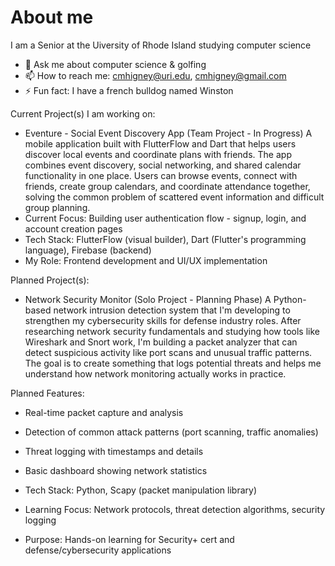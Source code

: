 # About me


I am a Senior at the Uiversity of Rhode Island studying computer science

- 💬 Ask me about computer science & golfing
- 📫 How to reach me: cmhigney@uri.edu, cmhigney@gmail.com
- ⚡ Fun fact: I have a french bulldog named Winston

Current Project(s) I am working on:
- Eventure - Social Event Discovery App (Team Project - In Progress)
A mobile application built with FlutterFlow and Dart that helps users discover local events and coordinate plans with friends. The app combines event discovery, social networking, and shared calendar functionality in one place. Users can browse events, connect with friends, create group calendars, and coordinate attendance together, solving the common problem of scattered event information and difficult group planning.
- Current Focus: Building user authentication flow - signup, login, and account creation pages
- Tech Stack: FlutterFlow (visual builder), Dart (Flutter's programming language), Firebase (backend)
- My Role: Frontend development and UI/UX implementation
  

Planned Project(s):
- Network Security Monitor (Solo Project - Planning Phase)
A Python-based network intrusion detection system that I'm developing to strengthen my cybersecurity skills for defense industry roles. After researching network security fundamentals and studying how tools like Wireshark and Snort work, I'm building a packet analyzer that can detect suspicious activity like port scans and unusual traffic patterns. The goal is to create something that logs potential threats and helps me understand how network monitoring actually works in practice.

Planned Features:
- Real-time packet capture and analysis
- Detection of common attack patterns (port scanning, traffic anomalies)
- Threat logging with timestamps and details
- Basic dashboard showing network statistics

- Tech Stack: Python, Scapy (packet manipulation library)
- Learning Focus: Network protocols, threat detection algorithms, security logging
- Purpose: Hands-on learning for Security+ cert and defense/cybersecurity applications
